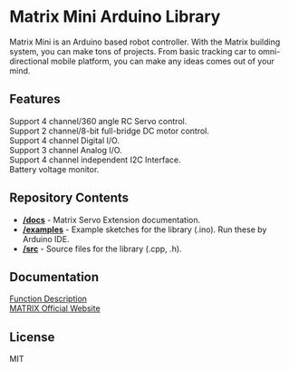 # Matrix Mini Arduino Library
Matrix Mini is an Arduino based robot controller. 
With the Matrix building system, you can make tons of projects. 
From basic tracking car to omni-directional mobile platform, you can make any ideas comes out of your mind.
## Features
Support 4 channel/360 angle RC Servo control.<br>
Support 2 channel/8-bit full-bridge DC motor control.<br>
Support 4 channel Digital I/O.<br>
Support 3 channel Analog I/O.<br>
Support 4 channel independent I2C Interface.<br>
Battery voltage monitor.
## Repository Contents
* [**/docs**](./docs) - Matrix Servo Extension documentation.
* [**/examples**](./examples) - Example sketches for the library (.ino). Run these by Arduino IDE.
* [**/src**](./src) - Source files for the library (.cpp, .h).

## Documentation
[Function Description](https://matrix-robotics.github.io/MatrixMini/) <br>
[MATRIX Official Website](https://matrixrobotics.com/)
## License
MIT

